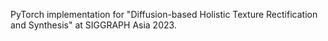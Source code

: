 PyTorch implementation for "Diffusion-based Holistic Texture Rectification and Synthesis" at SIGGRAPH Asia 2023.
